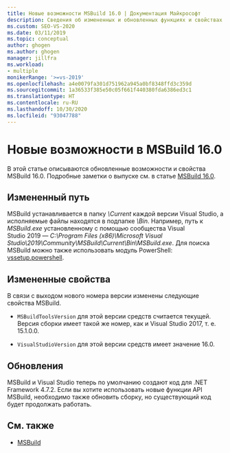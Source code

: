 ```yaml
---
title: Новые возможности MSBuild 16.0 | Документация Майкрософт
description: Сведения об измененных и обновленных функциях и свойствах для MSBuild 16.0, а также ссылки на заметки о выпуске.
ms.custom: SEO-VS-2020
ms.date: 03/11/2019
ms.topic: conceptual
author: ghogen
ms.author: ghogen
manager: jillfra
ms.workload:
- multiple
monikerRange: '>=vs-2019'
ms.openlocfilehash: a4e0079fa301d751962a945a0bf8348ffd3c359d
ms.sourcegitcommit: 1a36533f385e50c05f661f440380fda6386ed3c1
ms.translationtype: HT
ms.contentlocale: ru-RU
ms.lasthandoff: 10/30/2020
ms.locfileid: "93047788"
---
```

# <a name="whats-new-in-msbuild-160"></a>Новые возможности в MSBuild 16.0

В этой статье описываются обновленные возможности и свойства MSBuild 16.0. Подробные заметки о выпуске см. в статье [MSBuild 16.0](https://github.com/microsoft/msbuild/releases/tag/v16.0.461.62831).

## <a name="changed-path"></a>Измененный путь

 MSBuild устанавливается в папку *\Current* каждой версии Visual Studio, а исполняемые файлы находятся в подпапке *\Bin*. Например, путь к *MSBuild.exe* установленному с помощью сообщества Visual Studio 2019 — *C:\Program Files (x86)\Microsoft Visual Studio\2019\Community\MSBuild\Current\Bin\MSBuild.exe*. Для поиска MSBuild можно также использовать модуль PowerShell: [vssetup.powershell](https://github.com/Microsoft/vssetup.powershell).

## <a name="changed-properties"></a>Измененные свойства

 В связи с выходом нового номера версии изменены следующие свойства MSBuild.

- `MSBuildToolsVersion` для этой версии средств считается текущей. Версия сборки имеет такой же номер, как и Visual Studio 2017, т. е. 15.1.0.0.

- `VisualStudioVersion` для этой версии средств имеет значение 16.0.

## <a name="updates"></a>Обновления

MSBuild и Visual Studio теперь по умолчанию создают код для .NET Framework 4.7.2. Если вы хотите использовать новые функции API MSBuild, необходимо также обновить сборку, но существующий код будет продолжать работать.

## <a name="see-also"></a>См. также

- [MSBuild](../msbuild/msbuild.md)
